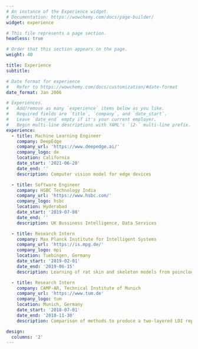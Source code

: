 ```yaml
---
# An instance of the Experience widget.
# Documentation: https://wowchemy.com/docs/page-builder/
widget: experience

# This file represents a page section.
headless: true

# Order that this section appears on the page.
weight: 40

title: Experience
subtitle:

# Date format for experience
#   Refer to https://wowchemy.com/docs/customization/#date-format
date_format: Jan 2006

# Experiences.
#   Add/remove as many `experience` items below as you like.
#   Required fields are `title`, `company`, and `date_start`.
#   Leave `date_end` empty if it's your current employer.
#   Begin multi-line descriptions with YAML's `|2-` multi-line prefix.
experience:
  - title: Machine Learning Engineer
    company: DeepEdge
    company_url: 'https://www.deepedge.ai/'
    company_logo: de
    location: California
    date_start: '2021-06-20'
    date_end: ''
    description: Computer vision model for edge devices

  - title: Software Engineer
    company: HSBC Technology India
    company_url: 'https://www.hsbc.com/'
    company_logo: hsbc
    location: Hyderabad
    date_start: '2019-07-08'
    date_end: ''
    description: UK Bussiness Intelligence, Data Services

  - title: Research Intern
    company: Max Planck Institute for Intelligent Systems
    company_url: 'https://is.mpg.de/'
    company_logo: mpi
    location: Tuebingen, Germany
    date_start: '2019-02-01'
    date_end: '2019-06-15'
    description: Learning of rat skin and skeleton models from poinclouds generated from CT scans

  - title: Research Intern
    company: CAMP-AR, Technical Institute of Munich
    company_url: 'https://www.tum.de'
    company_logo: tum
    location: Munich, Germany
    date_start: '2018-07-01'
    date_end: '2018-11-30'
    description: Comparison of methods to produce a two-layered LDI representation from a single RGB image

design:
  columns: '2'
---
```

